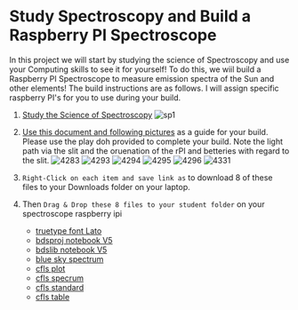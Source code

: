 # Study Spectroscopy and Build a Raspberry PI Spectroscope
In this project we will start by studying the science of Spectroscopy and use your Computing skills to see it for yourself! To do this, we wiil build a Raspberry PI Spectroscope to measure emission spectra of the Sun and other elements! The build instructions are as follows. I will assign specific raspberry PI's for you to use during your build.

1. [Study the Science of Spectroscopy](The_Science_of_Spectroscopy_and_Computing.pdf)
![sp1](../../sp1.png)

1. [Use this document and following pictures](Final_Project_Bush_Digital_Spectroscope.pdf) as a guide for your build. Please use the play doh provided to complete your build.  Note the light path via the slit and the oruenation of the rPI and betteries with regard to the slit.
![4283](IMG_4283.png)
![4293](IMG_4293.png)
![4294](IMG_4294.png)
![4295](IMG_4295.png)
![4296](IMG_4296.png)
![4331](IMG_4331.png)

1. ```Right-Click on each item and save link as``` to download 8 of these files to your Downloads folder on your laptop.

1. Then ```Drag & Drop these 8 files to your student folder``` on your spectroscope raspberry ipi 
     * [truetype font Lato](bds/V5/Lato-Regular.ttf)
     * [bdsproj notebook V5](bds/V5/bdsprojv5.ipynb)
     * [bdslib notebook V5](bds/V5/bdslibv5.ipynb)
     * [blue sky spectrum](bds/V5/blue_sky_spectrum.png)
     * [cfls plot](bds/V5/cfls_plot.png)
     * [cfls specrum](bds/V5/cfls_spectrum.pdf)
     * [cfls standard](bds/V5/cfls_standard.png)
     * [cfls table](bds/V5/cfls_table.png)
     